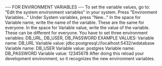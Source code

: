 --- FOR ENVIRONMENT VARIABLES ---
To set the variable values, go to: "Edit the system environment variables" in your system.
Press "Environment Variables..."
Under System variables, press "New..."
In the space for Variable name, write the name of the variable. These are the same for everyone.
In the space for Variable value, write the value of the variable. These can be different for everyone.
You have to set three environment variables: DB_URL, DB_USER, DB_PASSWORD
EXAMPLE VALUES:
Variable name: DB_URL Variable value: jdbc:postgresql://localhost:5432/wdatabase
Variable name: DB_USER Variable value: postgres
Variable name: DB_PASSWORD Variable value: 12345678
After doing this reload your development environment, so it recognizes the new environment variables. 